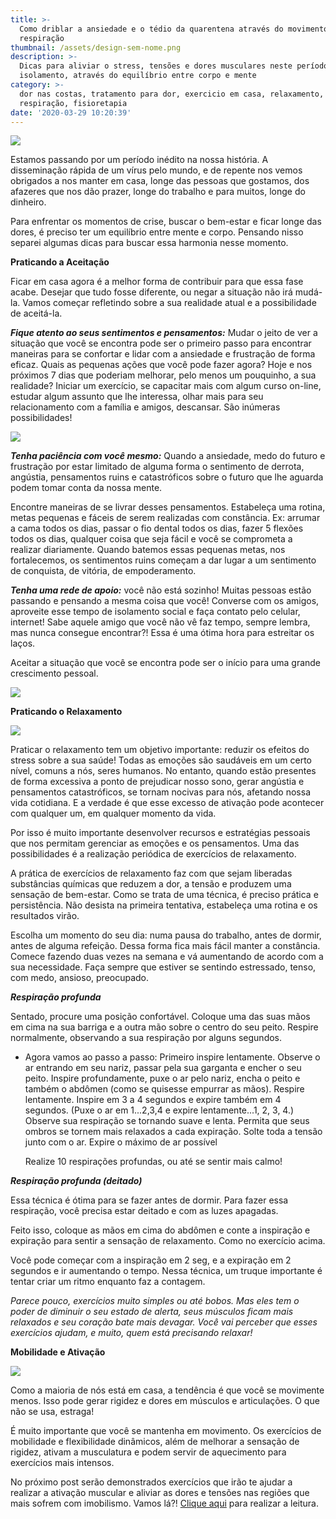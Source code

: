 ```yaml
---
title: >-
  Como driblar a ansiedade e o tédio da quarentena através do movimento e
  respiração
thumbnail: /assets/design-sem-nome.png
description: >-
  Dicas para aliviar o stress, tensões e dores musculares neste período de
  isolamento, através do equilíbrio entre corpo e mente
category: >-
  dor nas costas, tratamento para dor, exercicio em casa, relaxamento,
  respiração, fisioretapia
date: '2020-03-29 10:20:39'
---
```

![](/assets/design-sem-nome-2-.png)

Estamos passando por um período inédito na nossa história. A disseminação rápida de um vírus pelo mundo, e de repente nos vemos obrigados a nos manter em casa, longe das pessoas que gostamos, dos afazeres que nos dão prazer, longe do trabalho e para muitos, longe do dinheiro. 

Para enfrentar os momentos de crise, buscar o bem-estar e ficar longe das dores, é preciso ter um equilíbrio entre mente e corpo. Pensando nisso separei algumas dicas para buscar essa harmonia nesse momento.

**Praticando a Aceitação**

Ficar em casa agora é a melhor forma de contribuir para que essa fase acabe. Desejar que tudo fosse diferente, ou negar a situação não irá mudá-la. Vamos começar refletindo sobre a sua realidade atual e a possibilidade de aceitá-la. 

***Fique atento ao seus sentimentos e pensamentos:*** Mudar o jeito de ver a situação que você se encontra pode ser o primeiro passo para encontrar maneiras para se confortar e lidar com a ansiedade e frustração de forma eficaz. Quais as pequenas ações que você pode fazer agora? Hoje e nos próximos 7 dias que poderiam melhorar, pelo menos um pouquinho, a sua realidade? Iniciar um exercício, se capacitar mais com algum curso on-line, estudar algum assunto que lhe interessa, olhar mais para seu relacionamento com a família e amigos, descansar. São inúmeras possibilidades!

![](/assets/design-sem-nome-4-.png)

***Tenha paciência com você mesmo:*** Quando a ansiedade, medo do futuro e frustração por estar limitado de alguma forma o sentimento de derrota, angústia, pensamentos ruins e catastróficos sobre o futuro que lhe aguarda podem tomar conta da nossa mente. 

Encontre maneiras de se livrar desses pensamentos. Estabeleça uma rotina, metas pequenas e fáceis de serem realizadas com constância. Ex: arrumar a cama todos os dias, passar o fio dental todos os dias, fazer 5 flexões todos os dias, qualquer coisa que seja fácil e você se comprometa a realizar diariamente. Quando batemos essas pequenas metas, nos fortalecemos, os sentimentos ruins começam a dar lugar a um sentimento de conquista, de vitória, de empoderamento. 

***Tenha uma rede de apoio:*** você não está sozinho! Muitas pessoas estão passando e pensando a mesma coisa que você! Converse com os amigos, aproveite esse tempo de isolamento social e faça contato pelo celular, internet! Sabe aquele amigo que você não vê faz tempo, sempre lembra, mas nunca consegue encontrar?! Essa é uma ótima hora para estreitar os laços.

Aceitar a situação que você se encontra pode ser o início para uma grande crescimento pessoal.

![](/assets/design-sem-nome-5-.png)

**Praticando o Relaxamento**

![](/assets/design-sem-nome-1-.png)

Praticar o relaxamento tem um objetivo importante: reduzir os efeitos do stress sobre a sua saúde! Todas as emoções são saudáveis em um certo nível, comuns a nós, seres humanos. No entanto, quando estão presentes de forma excessiva a ponto de prejudicar nosso sono, gerar angústia e pensamentos catastróficos, se tornam nocivas para nós, afetando nossa vida cotidiana. E a verdade é que esse excesso de ativação pode acontecer com qualquer um, em qualquer momento da vida.

Por isso é muito importante desenvolver recursos e estratégias pessoais que nos permitam gerenciar as emoções e os pensamentos. Uma das possibilidades é a realização periódica de exercícios de relaxamento.

A prática de exercícios de relaxamento faz com que sejam liberadas substâncias químicas que reduzem a dor, a tensão e produzem uma sensação de bem-estar. Como se trata de uma técnica, é preciso prática e persistência. Não desista na primeira tentativa, estabeleça uma rotina e os resultados virão.

Escolha um momento do seu dia: numa pausa do trabalho, antes de dormir, antes de alguma refeição. Dessa forma fica mais fácil manter a constância. Comece fazendo duas vezes na semana e vá aumentando de acordo com a sua necessidade. Faça sempre que estiver se sentindo estressado, tenso, com medo, ansioso, preocupado.

***Respiração profunda***

Sentado, procure uma posição confortável. Coloque uma das suas mãos em cima na sua barriga e a outra mão sobre o centro do seu peito. Respire normalmente, observando a sua respiração por alguns segundos.

* Agora vamos ao passo a passo: Primeiro inspire lentamente. Observe o ar entrando em seu nariz, passar pela sua garganta e encher o seu peito. Inspire profundamente, puxe o ar pelo nariz, encha o peito e também o abdômen (como se quisesse empurrar as mãos).
  Respire lentamente. Inspire em 3 a 4 segundos e expire também em 4 segundos. (Puxe o ar em 1...2,3,4 e expire lentamente...1, 2, 3, 4.)
  Observe sua respiração se tornando suave e lenta. Permita que seus ombros se tornem mais relaxados a cada expiração. Solte toda a tensão junto com o ar. Expire o máximo de ar possível

  Realize 10 respirações profundas, ou até se sentir mais calmo! 

***Respiração profunda (deitado)***

Essa técnica é ótima para se fazer antes de dormir. Para fazer essa respiração, você precisa estar deitado e com as luzes apagadas. 

Feito isso, coloque as mãos em cima do abdômen e conte a inspiração e expiração para sentir a sensação de relaxamento. Como no exercício acima. 

Você pode começar com a inspiração em 2 seg, e a expiração em 2 segundos e ir aumentando o tempo. Nessa técnica, um truque importante é tentar criar um ritmo enquanto faz a contagem.

*Parece pouco, exercícios muito simples ou até bobos. Mas eles tem o poder de diminuir o seu estado de alerta, seus músculos ficam mais relaxados e seu coração bate mais devagar. Você vai perceber que esses exercícios ajudam, e muito, quem está precisando relaxar!*

**Mobilidade e Ativação**

![](/assets/design-sem-nome-6-.png)

Como a maioria de nós está em casa, a tendência é que você se movimente menos. Isso pode gerar rigidez e dores em músculos e articulações. O que não se usa, estraga!

É muito importante que você se mantenha em movimento. Os exercícios de mobilidade e flexibilidade dinâmicos, além de melhorar a sensação de rigidez, ativam a musculatura e podem servir de aquecimento para exercícios mais intensos. 

No próximo post serão demonstrados exercícios que irão te ajudar a realizar a ativação muscular e aliviar as dores e tensões nas regiões que mais sofrem com imobilismo. Vamos lá?! [Clique aqui](https://www.falandodefisio.com.br/2020-03-30-como-driblar-a-ansiedade-e-o-tédio-da-quarentena-através-do-movimento-e-respiração-exercicios) para realizar a leitura.